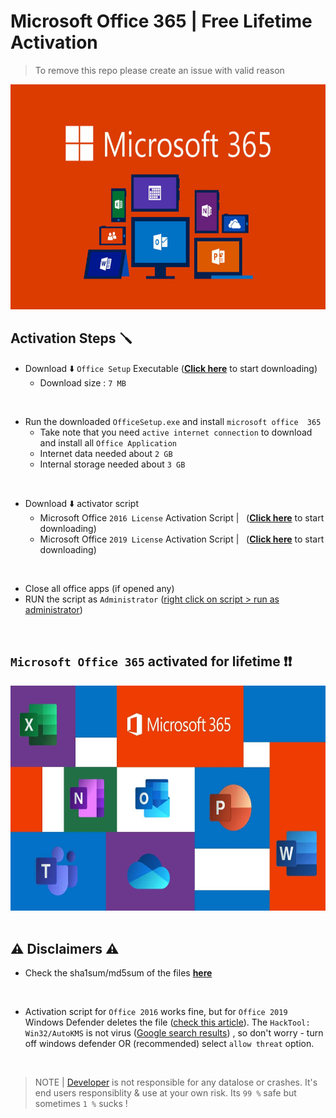 # Microsoft Office 365 | Free Lifetime Activation
> To remove this repo please create an issue with valid reason

<img src='/img/microsoft365.jpg' width='700' height='360'>

<br>

## Activation Steps 🪛

- Download ⬇️ `Office Setup` Executable ([__Click here__]() to start downloading)
    - Download size : `7 MB`

<br>

- Run the downloaded `OfficeSetup.exe` and install `microsoft office  365`
   - Take note that you need `active internet connection` to download and install all `Office Application`
   - Internet data needed about `2 GB`
   - Internal storage needed about `3 GB`

<br>

- Download ⬇️ activator script 
    - Microsoft Office `2016 License` Activation Script | &nbsp; ([__Click here__]() to start downloading)
    - Microsoft Office `2019 License` Activation Script | &nbsp; ([__Click here__]() to start downloading)

<br>

- Close all office apps (if opened any) 
- RUN the script as `Administrator` ([right click on script > run as administrator](https://www.google.com/search?q=run+as+administrator))

<br>

## `Microsoft Office 365` activated for lifetime ❗❗

<img src='/img/msoffice-banner.jpg' width='700' height='360'>

<br>
<br>

## ⚠️ Disclaimers ⚠️

- Check the sha1sum/md5sum of the files [__here__](sums.md)

<br>

- Activation script for `Office 2016` works fine, but for `Office 2019` Windows Defender deletes the file ([check this article](https://www.quora.com/I-faced-this-thread-HackTool-Win32-AutoKMS-in-windows-defender-win-10-pro-What-should-I-do)). The `HackTool: Win32/AutoKMS` is not virus ([Google search results](https://www.google.com/search?q=is+HackTool%3A+Win32%2FAutoKMS+virus)) , so don't worry - turn off windows defender OR (recommended) select `allow threat` option.

<br>

> NOTE | [Developer](https://github.com/Divinemonk) is not responsible for any datalose or crashes. It's end users responsiblity & use at your own risk. Its `99 %` safe but sometimes `1 %` sucks !
